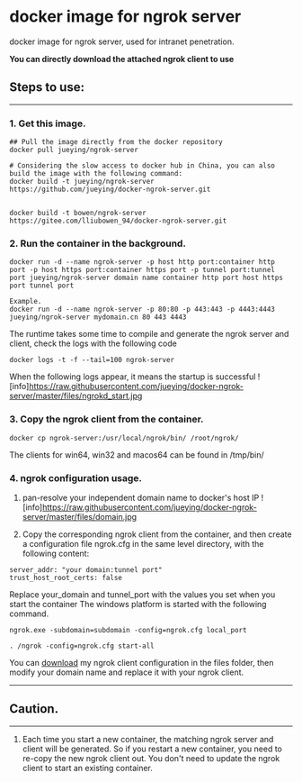 
# docker image for ngrok server

 docker image for ngrok server, used for intranet penetration.
 
 **You can directly download the attached ngrok client to use**
  
## Steps to use:
----------------
### 1. Get this image.
```
## Pull the image directly from the docker repository
docker pull jueying/ngrok-server

# Considering the slow access to docker hub in China, you can also build the image with the following command:
docker build -t jueying/ngrok-server https://github.com/jueying/docker-ngrok-server.git


docker build -t bowen/ngrok-server https://gitee.com/lliubowen_94/docker-ngrok-server.git

```

### 2. Run the container in the background.
```
docker run -d --name ngrok-server -p host http port:container http port -p host https port:container https port -p tunnel port:tunnel port jueying/ngrok-server domain name container http port host https port tunnel port

Example.
docker run -d --name ngrok-server -p 80:80 -p 443:443 -p 4443:4443 jueying/ngrok-server mydomain.cn 80 443 4443
```
The runtime takes some time to compile and generate the ngrok server and client, check the logs with the following code
```
docker logs -t -f --tail=100 ngrok-server
```
When the following logs appear, it means the startup is successful
! [info]https://raw.githubusercontent.com/jueying/docker-ngrok-server/master/files/ngrokd_start.jpg

### 3. Copy the ngrok client from the container.
```
docker cp ngrok-server:/usr/local/ngrok/bin/ /root/ngrok/
```
The clients for win64, win32 and macos64 can be found in /tmp/bin/

### 4. ngrok configuration usage.

1. pan-resolve your independent domain name to docker's host IP
! [info]https://raw.githubusercontent.com/jueying/docker-ngrok-server/master/files/domain.jpg

2. Copy the corresponding ngrok client from the container, and then create a configuration file ngrok.cfg in the same level directory, with the following content:
```
server_addr: "your domain:tunnel port"
trust_host_root_certs: false
```
Replace your_domain and tunnel_port with the values you set when you start the container
The windows platform is started with the following command.
```
ngrok.exe -subdomain=subdomain -config=ngrok.cfg local_port

. /ngrok -config=ngrok.cfg start-all

```
You can [download](https://github.com/jueying/docker-ngrok-server/blob/master/files/ngrok-client.rar) my ngrok client configuration in the files folder, then modify your domain name and replace it with your ngrok client.

---
## Caution.
---
1. Each time you start a new container, the matching ngrok server and client will be generated. So if you restart a new container, you need to re-copy the new ngrok client out. You don't need to update the ngrok client to start an existing container.
